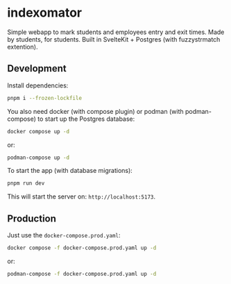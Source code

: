 # indexomator

Simple webapp to mark students and employees entry and exit times. Made by students, for students. Built in SvelteKit + Postgres (with fuzzystrmatch extention).

## Development

Install dependencies:

```bash
pnpm i --frozen-lockfile
```

You also need docker (with compose plugin) or podman (with podman-compose) to start up the Postgres database:

```bash
docker compose up -d
```

or:

```bash
podman-compose up -d
```

To start the app (with database migrations):

```bash
pnpm run dev
```

This will start the server on: `http://localhost:5173`.

## Production

Just use the `docker-compose.prod.yaml`:

```bash
docker compose -f docker-compose.prod.yaml up -d
```

or:

```bash
podman-compose -f docker-compose.prod.yaml up -d
```

